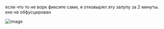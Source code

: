 если что то не ворк фиксите сами, я отковырял эту залупу за 2 минуты.
exe не обфусцирован

![image](https://github.com/user-attachments/assets/2a51fbb9-3169-4cf2-a723-51ab707c0ddd)
